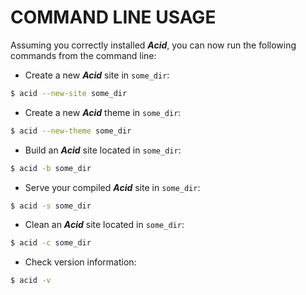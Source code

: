 # COMMAND LINE USAGE

Assuming you correctly installed ***Acid***, you can now run the following commands from the command line:

- Create a new ***Acid*** site in `some_dir`:

```bash
$ acid --new-site some_dir
```

- Create a new ***Acid*** theme in `some_dir`:

```bash
$ acid --new-theme some_dir
```

- Build an ***Acid*** site located in `some_dir`:

```bash
$ acid -b some_dir
```

- Serve your compiled ***Acid*** site in `some_dir`:

```bash
$ acid -s some_dir
```

- Clean an ***Acid*** site located in `some_dir`:

```bash
$ acid -c some_dir
```

- Check version information:

```bash
$ acid -v
```
